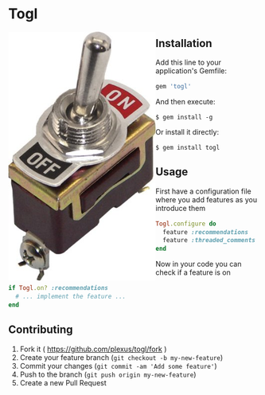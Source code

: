 # Togl

<img align="left" src="logo.jpg">


## Installation

Add this line to your application's Gemfile:

```ruby
gem 'togl'
```

And then execute:

    $ gem install -g


Or install it directly:

    $ gem install togl

## Usage

First have a configuration file where you add features as you introduce them

``` ruby
Togl.configure do
  feature :recommendations
  feature :threaded_comments
end
```

Now in your code you can check if a feature is on

``` ruby
if Togl.on? :recommendations
  # ... implement the feature ...
end
```



## Contributing

1. Fork it ( https://github.com/plexus/togl/fork )
2. Create your feature branch (`git checkout -b my-new-feature`)
3. Commit your changes (`git commit -am 'Add some feature'`)
4. Push to the branch (`git push origin my-new-feature`)
5. Create a new Pull Request
